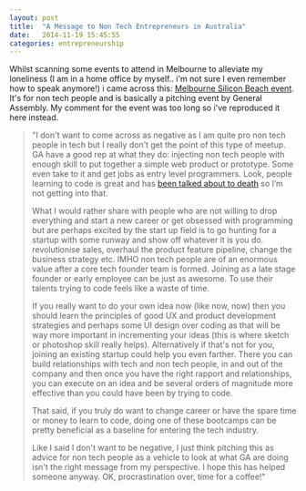 ```yaml
---
layout: post
title:  "A Message to Non Tech Entrepreneurs in Australia"
date:   2014-11-19 15:45:55
categories: entrepreneurship
---
```


 Whilst scanning some events to attend in Melbourne to alleviate my loneliness (I am in a home office by myself.. i'm not sure I even remember how to speak anymore!) i came across this: [Melbourne Silicon Beach event](http://www.meetup.com/Melbourne-Silicon-Beach/events/218612554/). It's for non tech people and is basically a pitching event by General Assembly. My comment for the event was too long so i've reproduced it here instead.

>"I don't want to come across as negative as I am quite pro non tech people in tech but I really don’t get the point of this type of meetup. GA have a good rep at what they do: injecting non tech people with enough skill to put together a simple web product or prototype. Some even take to it and get jobs as entry level programmers. Look, people learning to code is great and has [been talked about to death](http://blog.codinghorror.com/please-dont-learn-to-code/) so I’m not getting into that. 
>
>What I would rather share with people who are not willing to drop everything and start a new career or get obsessed with programming but are perhaps excited by the start up field is to go hunting for a startup with some runway and show off whatever it is you do. revolutionise sales, overhaul the product feature pipeline, change the business strategy etc. IMHO non tech people are of an enormous value after a core tech founder team is formed. Joining as a late stage founder or early employee can be just as awesome. To use their talents trying to code feels like a waste of time. 
>
>If you really want to do your own idea now (like now, now) then you should learn the principles of good UX and product development strategies and perhaps some UI design over coding as that will be way more important in incrementing your ideas (this is where sketch or photoshop skill really helps). Alternatively if that's not for you, joining an existing startup could help you even farther. There you can build relationships with tech and non tech people, in and out of the company and then once you have the right rapport and relationships, you can execute on an idea and be several orders of magnitude more effective than you could have been by trying to code.  
>
>That said, if you truly do want to change career or have the spare time or money to learn to code, doing one of these bootcamps can be pretty beneficial as a baseline for entering the tech industry.
>
>Like I said I don't want to be negative, I just think pitching this as advice for non tech people as a vehicle to look at what GA are doing isn't the right message from my perspective. I hope this has helped someone anyway. OK, procrastination over, time for a coffee!"
